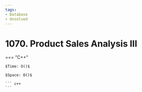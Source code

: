 ```yaml
---
tags:
- Database
- Unsolved
---
```



# 1070. Product Sales Analysis III

=== "C++"

    $Time: O()$

    $Space: O()$

    ``` c++
    ```